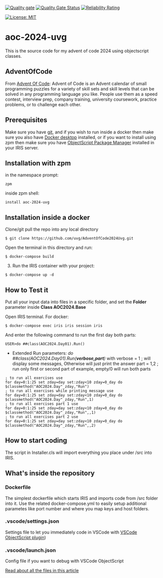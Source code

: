 [![Quality gate](https://community.objectscriptquality.com/api/project_badges/quality_gate?project=intersystems_iris_community__AdventOfCode2024Uvg)](https://community.objectscriptquality.com/dashboard?id=intersystems_iris_community__AdventOfCode2024Uvg)
 [![Quality Gate Status](https://community.objectscriptquality.com/api/project_badges/measure?project=intersystems_iris_community__AdventOfCode2024Uvg&metric=alert_status)](https://community.objectscriptquality.com/dashboard?id=intersystems_iris_community__AdventOfCode2024Uvg)
 [![Reliability Rating](https://community.objectscriptquality.com/api/project_badges/measure?project=intersystems_iris_community__AdventOfCode2024Uvg&metric=reliability_rating)](https://community.objectscriptquality.com/dashboard?id=intersystems_iris_community__AdventOfCode2024Uvg)

[![License: MIT](https://img.shields.io/badge/License-MIT-blue.svg?style=flat&logo=AdGuard)](LICENSE)

# aoc-2024-uvg
This is the source code for my advent of code 2024 using objectscript classes.


## AdventOfCode
From [Advent Of Code](https://adventofcode.com/about):
Advent of Code is an Advent calendar of small programming puzzles for a variety of skill sets and skill levels that can be solved in any programming language you like. People use them as a speed contest, interview prep, company training, university coursework, practice problems, or to challenge each other.


## Prerequisites
Make sure you have [git](https://git-scm.com/book/en/v2/Getting-Started-Installing-Git),
and if you wish to run inside a docker then make sure you also have [Docker desktop](https://www.docker.com/products/docker-desktop) installed,
or if you want to install using zpm then make sure you have [ObjectScript Package Manager](https://openexchange.intersystems.com/package/ObjectScript-Package-Manager) installed in your IRIS server.


## Installation with zpm
in the namespace prompt:
```
zpm
```

inside zpm shell:
```
install aoc-2024-uvg
```


## Installation inside a docker
Clone/git pull the repo into any local directory

```
$ git clone https://github.com/uvg/AdventOfCode2024Uvg.git
```

Open the terminal in this directory and run:

```
$ docker-compose build
```

3. Run the IRIS container with your project:

```
$ docker-compose up -d
```


## How to Test it
Put all your input data into files in a specific folder, and set the **Folder** parameter inside **Class AOC2024.Base**

Open IRIS terminal. For docker:

```
$ docker-compose exec iris iris session iris
```

And enter the following command to run the first day both parts:
```
USER>do ##class(AOC2024.Day01).Run()
```

- Extended Run parameters:  _do ##class(AOC2024.Day01).Run(**verbose,part**)_ with
verbose =  1 ; will display some messages, Otherwise will just print the answer
part = 1,2 ; run only first or second part of example, empty/0 will run both parts
````
; to run all exercises use
for day=0:1:25 set zday=day set:zday<10 zday=0_day do $classmethod("AOC2024.Day"_zday,"Run")
; to run all exercises while printing message use
for day=0:1:25 set zday=day set:zday<10 zday=0_day do $classmethod("AOC2024.Day"_zday,"Run",1)
; to run all exercises part 1 use
for day=0:1:25 set zday=day set:zday<10 zday=0_day do $classmethod("AOC2024.Day"_zday,"Run",,1)
; to run all exercises part 2 use
for day=0:1:25 set zday=day set:zday<10 zday=0_day do $classmethod("AOC2024.Day"_zday,"Run",,2)
````


## How to start coding
The script in Installer.cls will import everything you place under /src into IRIS.


## What's inside the repository

### Dockerfile

The simplest dockerfile which starts IRIS and imports code from /src folder into it.
Use the related docker-compose.yml to easily setup additional parametes like port number and where you map keys and host folders.


### .vscode/settings.json

Settings file to let you immediately code in VSCode with [VSCode ObjectScript plugin](https://marketplace.visualstudio.com/items?itemName=daimor.vscode-objectscript))


### .vscode/launch.json
Config file if you want to debug with VSCode ObjectScript

[Read about all the files in this article](https://community.intersystems.com/post/dockerfile-and-friends-or-how-run-and-collaborate-objectscript-projects-intersystems-iris)
